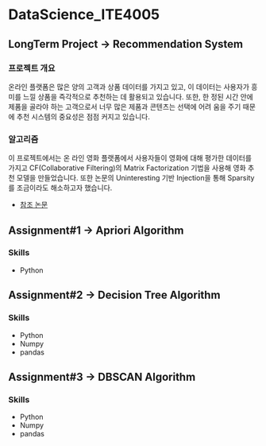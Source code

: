 # DataScience_ITE4005
## LongTerm Project -> Recommendation System
### 프로젝트 개요
온라인 플랫폼은 많은 양의 고객과 상품 데이터를 가지고 있고, 이 데이터는 사용자가 흥미를 느낄 상품을 즉각적으로 추천하는 데 활용되고 있습니다. 또한, 한 정된 시간 안에 제품을 골라야 하는 고객으로서 너무 많은 제품과 콘텐츠는 선택에 어려 움을 주기 때문에 추천 시스템의 중요성은 점점 커지고 있습니다. 
### 알고리즘
이 프로젝트에서는 온 라인 영화 플랫폼에서 사용자들이 영화에 대해 평가한 데이터를 가지고 CF(Collaborative Filtering)의 Matrix Factorization 기법을 사용해 영화 추천 모델을 만들었습니다. 또한 논문의 Uninteresting 기반 Injection을 통해 Sparsity를 조금이라도 해소하고자 했습니다.
- [참조 논문](https://ieeexplore.ieee.org/document/7913668)

## Assignment#1 -> Apriori Algorithm
### Skills
- Python
## Assignment#2 -> Decision Tree Algorithm
### Skills
- Python
- Numpy
- pandas
## Assignment#3 -> DBSCAN Algorithm
### Skills
- Python
- Numpy
- pandas

